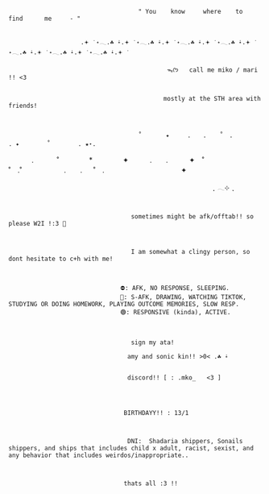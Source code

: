                                                                          

                                                                    
 
                                        " You    know     where    to      find      me     - "        
 
           
                        .𖥔 ݁ ˖𓂃.☘︎ ݁˖.𖥔 ݁ ˖𓂃.☘︎ ݁˖.𖥔 ݁ ˖𓂃.☘︎ ݁˖.𖥔 ݁ ˖𓂃.☘︎ ݁˖.𖥔 ݁ ˖𓂃.☘︎ ݁˖.𖥔 ݁ ˖𓂃.☘︎ ݁˖.𖥔 ݁ ˖𓂃.☘︎ ݁˖.𖥔 ݁  
   
                                                ᯓᡣ𐭩   call me miko / mari !! <3   

                                       
                                               mostly at the STH area with friends!
      

                                     
                                        ˚　　　　✦　　　.　　. 　 ˚　.　　　　　 . ✦　　　 　˚　　　　 . ★⋆.
　　　                                  .   　　˚　　 　　*　　 　　✦　　　.　　.　　　✦　˚ 　　　　 ˚　.˚　　　　　　.　　. 　 ˚　.　　　　 　　 　　　　 ✦  
  
 
  
                                                             ִֶָ 𓂃⊹ ִֶָ      
 
 

                                      sometimes might be afk/offtab!! so please W2I !:3 💫 
                                      
                                        
                                     
                                      I am somewhat a clingy person, so dont hesitate to c+h with me!     
   
 
                                    
                                   ⛔: AFK, NO RESPONSE, SLEEPING. 
                                   🌙: S-AFK, DRAWING, WATCHING TIKTOK, STUDYING OR DOING HOMEWORK, PLAYING OUTCOME MEMORIES, SLOW RESP. 
                                   🟢: RESPONSIVE (kinda), ACTIVE.
  
 

                                      sign my ata! 
  
                                     amy and sonic kin!! >0< .☘︎ ݁˖   
                                                     
 
                                     discord!! [ : .mko_   <3 ] 
                                                      
 
 
                                      
                                    BIRTHDAYY!! : 13/1
  
 
  
                                     DNI:  Shadaria shippers, Sonails shippers, and ships that includes child x adult, racist, sexist, and any behavior that includes weirdos/inappropriate..

     
                                 
                                    thats all :3 !!
